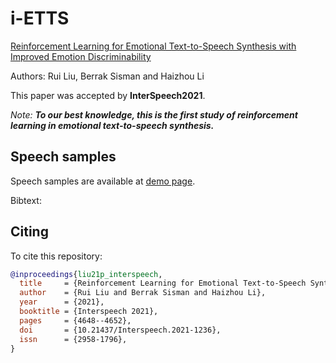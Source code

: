# i-ETTS
[Reinforcement Learning for Emotional Text-to-Speech Synthesis with Improved Emotion Discriminability](https://www.isca-archive.org/interspeech_2021/liu21p_interspeech.pdf)

Authors: Rui Liu, Berrak Sisman and Haizhou Li

This paper was accepted by **InterSpeech2021**. 


*Note: **To our best knowledge, this is the first study of reinforcement learning in emotional text-to-speech synthesis.*** 


## Speech samples


Speech samples are available at [demo page](https://ttslr.github.io/i-ETTS/).



Bibtext:



## Citing
To cite this repository:
```bibtex
@inproceedings{liu21p_interspeech,
  title     = {Reinforcement Learning for Emotional Text-to-Speech Synthesis with Improved Emotion Discriminability},
  author    = {Rui Liu and Berrak Sisman and Haizhou Li},
  year      = {2021},
  booktitle = {Interspeech 2021},
  pages     = {4648--4652},
  doi       = {10.21437/Interspeech.2021-1236},
  issn      = {2958-1796},
}

```
